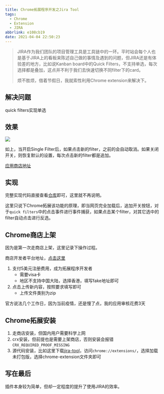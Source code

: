 ```yaml
---
title: Chrome拓展程序开发之Jira Tool
tags:
  - Chrome
  - Extension
  - JIRA
abbrlink: e108cb19
date: 2021-04-04 22:50:23
---
```


> JIRA作为我们团队的项目管理工具是工具链中的一环。平时站会每个人也是基于JIRA上的看板来陈述自己做的事情及遇到的问题，但JIRA还是有体验差的地方，比如说Kanban board中的Quick Filters，不支持单选，每次选择都是叠加，这点并不利于我们去快速切换不同filter下的card。
>
> 烦不胜烦，借着节假日，我就索性利用Chrome extension来解决下。



## 解决问题

quick filters实现单选

## 效果

![](https://static.1991421.cn/2021/2021-04-04-230250.gif)

如上，当开启Single Filter后，如果点击新的filter，之前的会自动取消。如果关闭开关，则恢复默认的设置，每次点击新的filter都是追加。



[应用商店地址](https://chrome.google.com/webstore/detail/jira-tool/bifineglhieejpkhnfnfemcbpadpdooi)

## 实现

完整实现代码直接查看[仓库](https://github.com/alanhg/jira-tool)即可，这里就不再说明。

这里只说下Chrome拓展该功能的原理，即当网页完全加载后，追加开关按钮，对于`quick filters`中的点击事件进行事件捕获，如果点击某个filter，对其它选中的filter自动点击进行反选。



## Chrome商店上架

因为是第一次走商店上架，这里记录下操作过程。

商店开发者平台地址，[点击这里](https://chrome.google.com/webstore/devconsole)

1. 支付5美元注册费用，成为拓展程序开发者
   - 需要visa卡
   - 地区不支持中国大陆，选择香港，填写fake地址即可
2. 点击上传新内容，按照要求填写即可
   - 上传文件类别为zip

官方说法几个工作日，因为当前疫情，还是慢了点，我的应用审核花费3天



## Chrome拓展安装

1. 走商店安装，但国内用户需要科学上网
2. crx安装，但前提也是需要上架商店，否则安装会报错`CRX_REQUIRED_PROOF_MISSING`
3. 源代码安装，比如这里下载[jira-tool](https://github.com/alanhg/jira-tool)，访问`chrome://extensions/`，选择加载未打包版，选择chrome-extension文件夹即可

## 写在最后

插件本身较为简单，但却一定程度的提升了使用JIRA的效率。